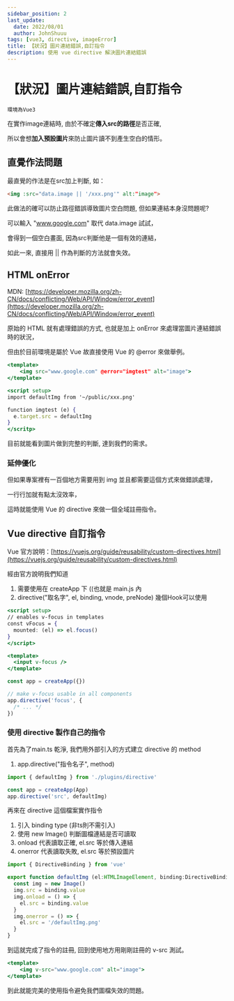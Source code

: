 ```yaml
---
sidebar_position: 2
last_update:
  date: 2022/08/01
  author: JohnShuuu
tags: [vue3, directive, imageError]
title: 【狀況】圖片連結錯誤,自訂指令
description: 使用 vue directive 解決圖片連結錯誤
---
```

# 【狀況】圖片連結錯誤,自訂指令
`環境為Vue3`

在實作image連結時, 由於不確定**傳入src的路徑**是否正確, 

所以會想**加入預設圖片**來防止圖片讀不到產生空白的情形。


## 直覺作法問題

最直覺的作法是在src加上判斷, 如：
```html title="最直覺的做法"
<img :src="data.image || '/xxx.png'" alt:"image">
```

此做法的確可以防止路徑錯誤導致圖片空白問題, 但如果連結本身沒問題呢?

可以輸入 "www.google.com" 取代 data.image 試試，

會得到一個空白畫面, 因為src判斷他是一個有效的連結，

如此一來, 直接用 || 作為判斷的方法就會失效。

## HTML onError
MDN: [https://developer.mozilla.org/zh-CN/docs/conflicting/Web/API/Window/error_event](https://developer.mozilla.org/zh-CN/docs/conflicting/Web/API/Window/error_event)

原始的 HTML 就有處理錯誤的方式, 也就是加上 onError 來處理當圖片連結錯誤時的狀況，

但由於目前環境是屬於 Vue 故直接使用 Vue 的 @error 來做舉例。

```jsx
<template>
	<img src="www.google.com" @error="imgtest" alt="image">
</template>

<script setup>
import defaultImg from '~/public/xxx.png'

function imgtest (e) {
  e.target.src = defaultImg
}
</scritp>
```

目前就能看到圖片做到完整的判斷, 達到我們的需求。

### 延伸優化
但如果專案裡有一百個地方需要用到 img 並且都需要這個方式來做錯誤處理，

一行行加就有點太沒效率，

這時就能使用 Vue 的 directive 來做一個全域註冊指令。

## Vue directive 自訂指令
Vue 官方說明：[https://vuejs.org/guide/reusability/custom-directives.html](https://vuejs.org/guide/reusability/custom-directives.html)

經由官方說明我們知道

1. 需要使用在 createApp 下 ((也就是 main.js 內
2. directive("取名字", el, binding, vnode, preNode) 幾個Hook可以使用

```jsx title="xxx.vue"
<script setup>
// enables v-focus in templates
const vFocus = {
  mounted: (el) => el.focus()
}
</script>

<template>
  <input v-focus />
</template>
```

```jsx title="main.ts"
const app = createApp({})

// make v-focus usable in all components
app.directive('focus', {
  /* ... */
})
```

### 使用 directive 製作自己的指令

首先為了main.ts 乾淨, 我們用外部引入的方式建立 directive 的 method

1. app.directive("指令名子", method)

```jsx title="/main.ts"
import { defaultImg } from './plugins/directive'

const app = createApp(App)
app.directive('src', defaultImg)

```

再來在 directive 這個檔案實作指令

1. 引入 binding type (非ts則不需引入)
1. 使用 new Image() 判斷圖檔連結是否可讀取
2. onload 代表讀取正確, el.src 等於傳入連結
3. onerror 代表讀取失敗, el.src 等於預設圖片

```jsx title="/plugins/directive.ts"
import { DirectiveBinding } from 'vue'

export function defaultImg (el:HTMLImageElement, binding:DirectiveBinding) {
  const img = new Image()
  img.src = binding.value
  img.onload = () => {
    el.src = binding.value
  }
  img.onerror = () => {
    el.src = '/defaultImg.png'
  }
}
```

到這就完成了指令的註冊, 回到使用地方用剛剛註冊的 v-src 測試。

```jsx
<template>
	<img v-src="www.google.com" alt="image">
</template>
```

到此就能完美的使用指令避免我們圖檔失效的問題。